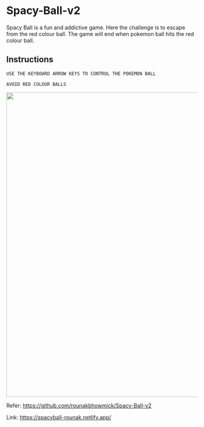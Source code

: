 # Spacy-Ball-v2
Spacy Ball is a  fun and addictive game. Here the challenge is to escape from the red colour ball. The game will end when pokemon ball hits the red colour ball.

## Instructions
```
USE THE KEYBOARD ARROW KEYS TO CONTROL THE POKEMON BALL

AVOID RED COLOUR BALLS
```
 <p align="center">
  <img src="https://github.com/rounakbhowmick/Spacy-Ball-v2/blob/master/Layout%201.png" width="800px">
</p>


Refer: https://github.com/rounakbhowmick/Spacy-Ball-v2

Link:  https://spacyball-rounak.netlify.app/
